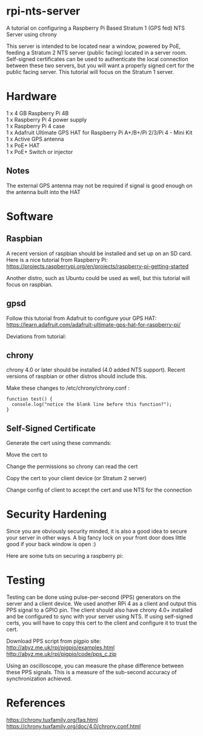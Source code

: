 # rpi-nts-server
A tutorial on configuring a Raspberry Pi Based Stratum 1 (GPS fed) NTS Server using chrony

This server is intended to be located near a window, powered by PoE, feeding a Stratum 2 NTS server (public facing) located in a server room.
Self-signed certificates can be used to authenticate the local connection between these two servers, but you will want a properly signed cert for the public facing server.
This tutorial will focus on the Stratum 1 server.  

# Hardware
1 x 4 GB Raspberry Pi 4B  
1 x Raspberry Pi 4 power supply  
1 x Raspberry Pi 4 case  
1 x Adafruit Ultimate GPS HAT for Raspberry Pi A+/B+/Pi 2/3/Pi 4 - Mini Kit  
1 x Active GPS antenna  
1 x PoE+ HAT  
1 x PoE+ Switch or injector  

## Notes
The external GPS antenna may not be required if signal is good enough on the antenna built into the HAT

# Software
## Raspbian
A recent version of raspbian should be installed and set up on an SD card. Here is a nice tutorial from Raspberry Pi:  
https://projects.raspberrypi.org/en/projects/raspberry-pi-getting-started  

Another distro, such as Ubuntu could be used as well, but this tutorial will focus on raspbian.
## gpsd
Follow this tutorial from Adafruit to configure your GPS HAT:  
https://learn.adafruit.com/adafruit-ultimate-gps-hat-for-raspberry-pi/

Deviations from tutorial:  

## chrony
chrony 4.0 or later should be installed (4.0 added NTS support). Recent versions of raspbian or other distros should include this.  

Make these changes to /etc/chrony/chrony.conf :  

```
function test() {
  console.log("notice the blank line before this function?");
}
```

## Self-Signed Certificate
Generate the cert using these commands:  

Move the cert to  

Change the permissions so chrony can read the cert  

Copy the cert to your client device (or Stratum 2 server)

Change config of client to accept the cert and use NTS for the connection  

# Security Hardening
Since you are obviously security minded, it is also a good idea to secure your server in other ways. A big fancy lock on your front door does little good if your back window is open :)  

Here are some tuts on securing a raspberry pi:

# Testing
Testing can be done using pulse-per-second (PPS) generators on the server and a client device. We used another RPi 4 as a client and output this PPS signal to a GPIO pin. The client should also have chrony 4.0+ installed and be configured to sync with your server using NTS. If using self-signed certs, you will have to copy this cert to the client and configure it to trust the cert. 

Download PPS script from pigpio site:  
http://abyz.me.uk/rpi/pigpio/examples.html  
http://abyz.me.uk/rpi/pigpio/code/pps_c.zip

Using an oscilloscope, you can measure the phase difference between these PPS signals. This is a measure of the sub-second accuracy of synchronization achieved.
# References
https://chrony.tuxfamily.org/faq.html  
https://chrony.tuxfamily.org/doc/4.0/chrony.conf.html
